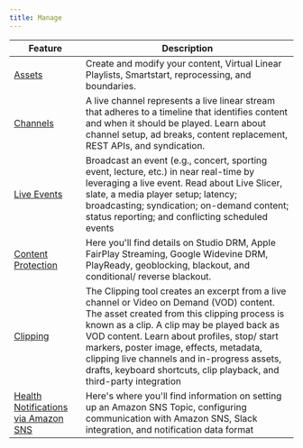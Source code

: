 ```yaml
---
title: Manage
---
```


|Feature|Description|
|---|---|
|[Assets](/uplynk/manage/assets)| Create and modify your content, Virtual Linear Playlists, Smartstart, reprocessing, and boundaries.|
|[Channels](/uplynk/manage/channels)|A live channel represents a live linear stream that adheres to a timeline that identifies content and when it should be played. Learn about channel setup, ad breaks, content replacement, REST APIs, and syndication.|
|[Live Events](/uplynk/manage/live_events)|Broadcast an event (e.g., concert, sporting event, lecture, etc.) in near real-time by leveraging a live event. Read about Live Slicer, slate, a media player setup; latency; broadcasting; syndication; on-demand content; status reporting; and conflicting scheduled events|
|[Content Protection](/uplynk/manage/content_protection)|Here you'll find details on Studio DRM, Apple FairPlay Streaming, Google Widevine DRM, PlayReady, geoblocking, blackout, and conditional\/ reverse blackout.|
|[Clipping](/uplynk/manage/clipping)|The Clipping tool creates an excerpt from a live channel or Video on Demand (VOD) content. The asset created from this clipping process is known as a clip. A clip may be played back as VOD content. Learn about profiles, stop/ start markers, poster image, effects, metadata, clipping live channels and in-progress assets, drafts, keyboard shortcuts, clip playback, and third-party integration|
|[Health Notifications via Amazon SNS](/uplynk/manage/health_notifications_via_amazon_sns)|Here's where you'll find information on setting up an Amazon SNS Topic, configuring communication with Amazon SNS, Slack integration, and notification data format|
